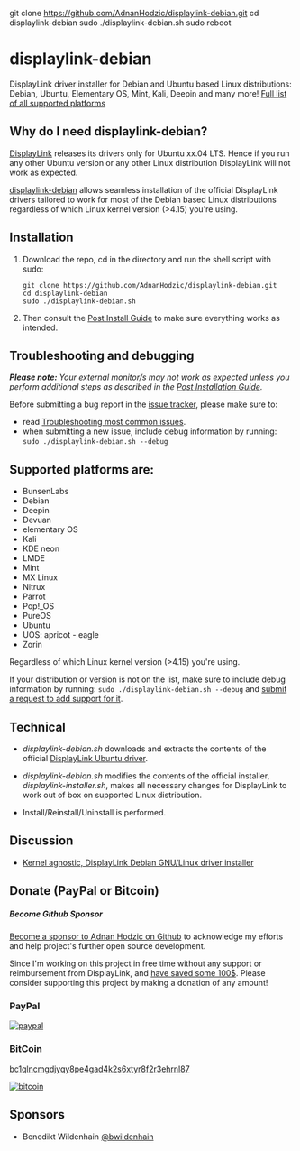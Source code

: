 
git clone https://github.com/AdnanHodzic/displaylink-debian.git
cd displaylink-debian
sudo ./displaylink-debian.sh
sudo reboot


# displaylink-debian

DisplayLink driver installer for Debian and Ubuntu based Linux distributions: Debian, Ubuntu, Elementary OS, Mint, Kali, Deepin and many more! [Full list of all supported platforms](https://github.com/AdnanHodzic/displaylink-debian#supported-platforms-are)

<!---
#### Looking for maintainers (developers)!

[After 4+ years since I started this project](https://foolcontrol.org/?p=1777), I’m no longer using DisplayLink. In the plethora of other projects I’m involved with ([especially latest one](https://twitter.com/fooctrl/status/1233455946350891008)), I don’t have time or [motivation](https://github.com/AdnanHodzic/displaylink-debian/issues/226#issuecomment-467439973) to continue working on displaylink-debian.

Hence, I’m looking for maintainers (developers) to continue work on this project. If necessary I’m more than happy to help you with onboarding. If you’re interested, please [leave a comment on issue #373](https://github.com/AdnanHodzic/displaylink-debian/issues/373).

In meantime, I’ll devote the bare minimum of my time which will mostly consist of MR (merge requests) code review and approval.
-->

## Why do I need displaylink-debian?

[DisplayLink][] releases its drivers only for Ubuntu xx.04 LTS. Hence if you run any other Ubuntu version or any other Linux distribution DisplayLink will not work as expected. 

[displaylink-debian][] allows seamless installation of the official
DisplayLink drivers tailored to work for most of the Debian based Linux distributions regardless of which Linux kernel version (>4.15) you're using. 

## Installation
1. Download the repo, cd in the directory and run the shell script with sudo:
    ```shell
    git clone https://github.com/AdnanHodzic/displaylink-debian.git
    cd displaylink-debian
    sudo ./displaylink-debian.sh
    ```
2. Then consult the [Post Install Guide][PostInstall] to make sure everything works as intended.


## Troubleshooting and debugging

***Please note:** Your external monitor/s may not work as expected unless you perform additional steps as described in the [Post Installation Guide][PostInstall].*

Before submitting a bug report in the [issue tracker](https://github.com/AdnanHodzic/displaylink-debian/issues/new), please make sure to:
* read [Troubleshooting most common issues][TroubleShooting].
* when submitting a new issue, include debug information by running: `sudo ./displaylink-debian.sh --debug`

## Supported platforms are:

  * BunsenLabs
  * Debian
  * Deepin
  * Devuan
  * elementary OS
  * Kali
  * KDE neon
  * LMDE
  * Mint
  * MX Linux
  * Nitrux
  * Parrot
  * Pop!_OS
  * PureOS
  * Ubuntu
  * UOS: apricot - eagle
  * Zorin

  Regardless of which Linux kernel version (>4.15) you're using.
  
  If your distribution or version is not on the list, make sure to include debug information by running: `sudo ./displaylink-debian.sh --debug` and [submit a request to add support for it](https://github.com/AdnanHodzic/displaylink-debian/issues/new).

## Technical

* _displaylink-debian.sh_ downloads and extracts the contents of the
  official [DisplayLink Ubuntu driver][upstream].

* _displaylink-debian.sh_ modifies the contents of the official installer,
  _displaylink-installer.sh_, makes all necessary changes for DisplayLink to work out of box on supported Linux distribution.

*  Install/Reinstall/Uninstall is performed.


## Discussion

* [Kernel agnostic, DisplayLink Debian GNU/Linux driver installer][blog]

## Donate (PayPal or Bitcoin)

##### Become Github Sponsor

[Become a sponsor to Adnan Hodzic on Github](https://github.com/sponsors/AdnanHodzic) to acknowledge my efforts and help project's further open source development.

Since I'm working on this project in free time without any support or reimbursement from DisplayLink, and [have saved some 100$](https://github.com/AdnanHodzic/displaylink-debian/issues/172#issuecomment-441384936). Please consider supporting this project by making a donation of any amount!

### PayPal
[![paypal](https://www.paypalobjects.com/en_US/NL/i/btn/btn_donateCC_LG.gif)](https://www.paypal.com/cgi-bin/webscr?cmd=_donations&business=adnan%40hodzic.org&item_name=Contribution+for+work+on+debian-displaylink&currency_code=EUR&source=url)

### BitCoin
[bc1qlncmgdjyqy8pe4gad4k2s6xtyr8f2r3ehrnl87](bitcoin:bc1qlncmgdjyqy8pe4gad4k2s6xtyr8f2r3ehrnl87)

[![bitcoin](https://foolcontrol.org/wp-content/uploads/2019/08/btc-donate-displaylink-debian.png)](bitcoin:bc1qlncmgdjyqy8pe4gad4k2s6xtyr8f2r3ehrnl87)

## Sponsors

* Benedikt Wildenhain [@bwildenhain](http://github.com/bwildenhain)



[DisplayLink]:        https://www.synaptics.com/products/displaylink-graphics
[upstream]:           https://www.synaptics.com/products/displaylink-graphics/downloads/ubuntu
[blog]:               https://foolcontrol.org/?p=1777
[displaylink-debian]: https://github.com/AdnanHodzic/displaylink-debian
[PostInstall]:        docs/post-install-guide.md
[TroubleShooting]:    docs/common-issues.md
